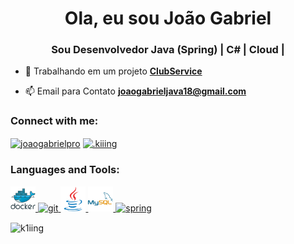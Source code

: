 <h1 align="center">Ola, eu sou João Gabriel</h1>
<h3 align="center">Sou Desenvolvedor Java (Spring) | C# | Cloud |</h3>

- 🔭 Trabalhando em um projeto [**ClubService**](https://github.com/K1iing/clubservice)

- 📫 Email para Contato **joaogabrieljava18@gmail.com**

<h3 align="left">Connect with me:</h3>
<p align="left">
<a href="https://instagram.com" target="blank"><img align="center" src="https://raw.githubusercontent.com/rahuldkjain/github-profile-readme-generator/master/src/images/icons/Social/instagram.svg" alt="joaogabrielpro" height="30" width="40" /></a>
<a href="https://discord.gg/.kiiing" target="blank"><img align="center" src="https://raw.githubusercontent.com/rahuldkjain/github-profile-readme-generator/master/src/images/icons/Social/discord.svg" alt=".kiiing" height="30" width="40" /></a>
</p>

<h3 align="left">Languages and Tools:</h3>
 </a> <a href="https://www.docker.com/" target="_blank" rel="noreferrer"> <img src="https://raw.githubusercontent.com/devicons/devicon/master/icons/docker/docker-original-wordmark.svg" alt="docker" width="40" height="40"/> </a> <a href="https://git-scm.com/" target="_blank" rel="noreferrer"> <img src="https://www.vectorlogo.zone/logos/git-scm/git-scm-icon.svg" alt="git" width="40" height="40"/> </a> <a href="https://www.java.com" target="_blank" rel="noreferrer"> <img src="https://raw.githubusercontent.com/devicons/devicon/master/icons/java/java-original.svg" alt="java" width="40" height="40"/> </a> <a href="https://www.mysql.com/" target="_blank" rel="noreferrer"> <img src="https://raw.githubusercontent.com/devicons/devicon/master/icons/mysql/mysql-original-wordmark.svg" alt="mysql" width="40" height="40"/> </a> <a href="https://spring.io/" target="_blank" rel="noreferrer"> <img src="https://www.vectorlogo.zone/logos/springio/springio-icon.svg" alt="spring" width="40" height="40"/> </a> </p>

<p><img align="center" src="https://github-readme-stats.vercel.app/api/top-langs?username=k1iing&show_icons=true&locale=en&layout=compact" alt="k1iing" /></p>
